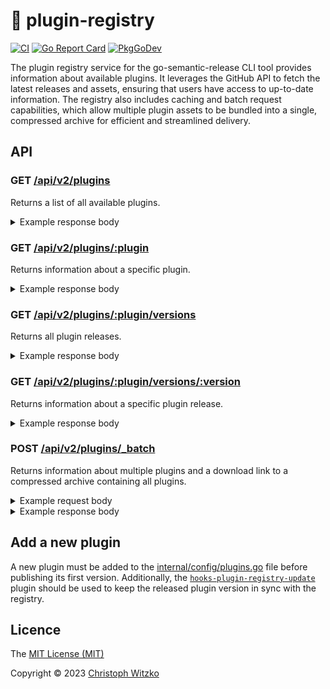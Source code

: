 # :electric_plug: plugin-registry
[![CI](https://github.com/go-semantic-release/plugin-registry/workflows/CI/badge.svg?branch=main)](https://github.com/go-semantic-release/plugin-registry/actions?query=workflow%3ACI+branch%3Amain)
[![Go Report Card](https://goreportcard.com/badge/github.com/go-semantic-release/plugin-registry)](https://goreportcard.com/report/github.com/go-semantic-release/plugin-registry)
[![PkgGoDev](https://pkg.go.dev/badge/github.com/go-semantic-release/plugin-registry)](https://pkg.go.dev/github.com/go-semantic-release/plugin-registry)

The plugin registry service for the go-semantic-release CLI tool provides information about available plugins. It leverages the GitHub API to fetch the latest releases and assets, ensuring that users have access to up-to-date information. The registry also includes caching and batch request capabilities, which allow multiple plugin assets to be bundled into a single, compressed archive for efficient and streamlined delivery.

## API

### GET [/api/v2/plugins](https://registry.go-semantic-release.xyz/api/v2/plugins)
Returns a list of all available plugins.

<details>
<summary>Example response body</summary>

```json
[
  "provider-github",
  "provider-gitlab",
  "changelog-generator-default",
  "commit-analyzer-cz",
  "condition-default",
  "condition-github",
  "condition-gitlab",
  "files-updater-npm",
  "provider-git",
  "condition-bitbucket",
  "files-updater-helm",
  "hooks-goreleaser",
  "hooks-npm-binary-releaser",
  "hooks-plugin-registry-update"
]
```
</details>

### GET [/api/v2/plugins/:plugin](https://registry.go-semantic-release.xyz/api/v2/plugins/provider-github)
Returns information about a specific plugin.


<details>
<summary>Example response body</summary>

```json
{
  "FullName": "provider-github",
  "Type": "provider",
  "Name": "github",
  "URL": "https://github.com/go-semantic-release/provider-github",
  "LatestRelease": {
    "Version": "1.14.0",
    "Prerelease": false,
    "CreatedAt": "2023-02-03T15:14:47Z",
    "Assets": {
      "darwin/amd64": {
        "FileName": "provider-github_v1.14.0_darwin_amd64",
        "URL": "https://github.com/go-semantic-release/provider-github/releases/download/v1.14.0/provider-github_v1.14.0_darwin_amd64",
        "OS": "darwin",
        "Arch": "amd64",
        "Checksum": "5f1bdc2eccc99e158c525033a64dd490e6dca8f020bf700a2edf6d3e1cbba3c4"
      },
      "darwin/arm64": {
        "FileName": "provider-github_v1.14.0_darwin_arm64",
        "URL": "https://github.com/go-semantic-release/provider-github/releases/download/v1.14.0/provider-github_v1.14.0_darwin_arm64",
        "OS": "darwin",
        "Arch": "arm64",
        "Checksum": "ce6bd1e591621d005fe0840a92f2e751a83d8b2280573832c3b81eae3f7e751e"
      },
      "linux/amd64": {
        "FileName": "provider-github_v1.14.0_linux_amd64",
        "URL": "https://github.com/go-semantic-release/provider-github/releases/download/v1.14.0/provider-github_v1.14.0_linux_amd64",
        "OS": "linux",
        "Arch": "amd64",
        "Checksum": "2ed8f28aec663ad549875abb6257fe333f99ac23aa337d0d53df84bbc10f2930"
      },
      "linux/arm": {
        "FileName": "provider-github_v1.14.0_linux_arm",
        "URL": "https://github.com/go-semantic-release/provider-github/releases/download/v1.14.0/provider-github_v1.14.0_linux_arm",
        "OS": "linux",
        "Arch": "arm",
        "Checksum": "b3a823b4ebb30136c27b48bcf92002c20abf59c297c278283db00800762b5ab4"
      },
      "linux/arm64": {
        "FileName": "provider-github_v1.14.0_linux_arm64",
        "URL": "https://github.com/go-semantic-release/provider-github/releases/download/v1.14.0/provider-github_v1.14.0_linux_arm64",
        "OS": "linux",
        "Arch": "arm64",
        "Checksum": "1bae4ef206c1a849e33fdef49b4b8b21aa81b05ca77f4043e632c35694373fc6"
      },
      "windows/amd64": {
        "FileName": "provider-github_v1.14.0_windows_amd64.exe",
        "URL": "https://github.com/go-semantic-release/provider-github/releases/download/v1.14.0/provider-github_v1.14.0_windows_amd64.exe",
        "OS": "windows",
        "Arch": "amd64",
        "Checksum": "b4d2e2e8a9b4f6b278920869dc9bb0ce2fb85a9e79da1f210f0f1bf4baac6a56"
      }
    },
    "UpdatedAt": "2023-02-03T15:22:18.198347Z"
  },
  "Versions": [
    "1.0.0",
    "1.1.0",
    "1.1.1",
    "1.10.0",
    "1.11.0",
    "1.12.0",
    "1.13.0",
    "1.14.0",
    "1.2.0",
    "1.3.0",
    "1.4.0",
    "1.4.1",
    "1.5.0",
    "1.5.1",
    "1.5.2",
    "1.6.0",
    "1.6.1",
    "1.7.0",
    "1.8.0",
    "1.9.0"
  ],
  "UpdatedAt": "2023-02-03T15:22:18.228101Z"
}
```
</details>

### GET [/api/v2/plugins/:plugin/versions](https://registry.go-semantic-release.xyz/api/v2/plugins/provider-github/versions)
Returns all plugin releases.


<details>
<summary>Example response body</summary>

```json
[
  "1.0.0",
  "1.1.0",
  "1.1.1",
  "1.10.0",
  "1.11.0",
  "1.12.0",
  "1.13.0",
  "1.14.0",
  "1.2.0",
  "1.3.0",
  "1.4.0",
  "1.4.1",
  "1.5.0",
  "1.5.1",
  "1.5.2",
  "1.6.0",
  "1.6.1",
  "1.7.0",
  "1.8.0",
  "1.9.0"
]
```
</details>

### GET [/api/v2/plugins/:plugin/versions/:version](https://registry.go-semantic-release.xyz/api/v2/plugins/provider-github/versions/1.14.0)
Returns information about a specific plugin release.


<details>
<summary>Example response body</summary>

```json
{
  "Version": "1.14.0",
  "Prerelease": false,
  "CreatedAt": "2023-02-03T15:14:47Z",
  "Assets": {
    "darwin/amd64": {
      "FileName": "provider-github_v1.14.0_darwin_amd64",
      "URL": "https://github.com/go-semantic-release/provider-github/releases/download/v1.14.0/provider-github_v1.14.0_darwin_amd64",
      "OS": "darwin",
      "Arch": "amd64",
      "Checksum": "5f1bdc2eccc99e158c525033a64dd490e6dca8f020bf700a2edf6d3e1cbba3c4"
    },
    "darwin/arm64": {
      "FileName": "provider-github_v1.14.0_darwin_arm64",
      "URL": "https://github.com/go-semantic-release/provider-github/releases/download/v1.14.0/provider-github_v1.14.0_darwin_arm64",
      "OS": "darwin",
      "Arch": "arm64",
      "Checksum": "ce6bd1e591621d005fe0840a92f2e751a83d8b2280573832c3b81eae3f7e751e"
    },
    "linux/amd64": {
      "FileName": "provider-github_v1.14.0_linux_amd64",
      "URL": "https://github.com/go-semantic-release/provider-github/releases/download/v1.14.0/provider-github_v1.14.0_linux_amd64",
      "OS": "linux",
      "Arch": "amd64",
      "Checksum": "2ed8f28aec663ad549875abb6257fe333f99ac23aa337d0d53df84bbc10f2930"
    },
    "linux/arm": {
      "FileName": "provider-github_v1.14.0_linux_arm",
      "URL": "https://github.com/go-semantic-release/provider-github/releases/download/v1.14.0/provider-github_v1.14.0_linux_arm",
      "OS": "linux",
      "Arch": "arm",
      "Checksum": "b3a823b4ebb30136c27b48bcf92002c20abf59c297c278283db00800762b5ab4"
    },
    "linux/arm64": {
      "FileName": "provider-github_v1.14.0_linux_arm64",
      "URL": "https://github.com/go-semantic-release/provider-github/releases/download/v1.14.0/provider-github_v1.14.0_linux_arm64",
      "OS": "linux",
      "Arch": "arm64",
      "Checksum": "1bae4ef206c1a849e33fdef49b4b8b21aa81b05ca77f4043e632c35694373fc6"
    },
    "windows/amd64": {
      "FileName": "provider-github_v1.14.0_windows_amd64.exe",
      "URL": "https://github.com/go-semantic-release/provider-github/releases/download/v1.14.0/provider-github_v1.14.0_windows_amd64.exe",
      "OS": "windows",
      "Arch": "amd64",
      "Checksum": "b4d2e2e8a9b4f6b278920869dc9bb0ce2fb85a9e79da1f210f0f1bf4baac6a56"
    }
  },
  "UpdatedAt": "2023-02-03T15:22:18.198347Z"
}
```
</details>

### POST [/api/v2/plugins/_batch](https://registry.go-semantic-release.xyz/api/v2/plugins/_batch)
Returns information about multiple plugins and a download link to a compressed archive containing all plugins.


<details>
<summary>Example request body</summary>

```json
{
  "OS": "linux",
  "Arch": "amd64",
  "Plugins": [
    {
      "FullName": "provider-github",
      "VersionConstraint": "latest"
    },
    {
      "FullName": "condition-github",
      "VersionConstraint": "^1.0.0"
    }
  ]
}
```
</details>

<details>
<summary>Example response body</summary>

```json
{
  "OS": "linux",
  "Arch": "amd64",
  "Plugins": [
    {
      "FullName": "condition-github",
      "VersionConstraint": "^1.0.0",
      "Version": "1.8.0",
      "FileName": "condition-github_v1.8.0_linux_amd64",
      "URL": "https://github.com/go-semantic-release/condition-github/releases/download/v1.8.0/condition-github_v1.8.0_linux_amd64",
      "Checksum": "6274fd728cb95fdf6863a2ef18d9a37179285e00a24aef6bed96def67eda4fcd"
    },
    {
      "FullName": "provider-github",
      "VersionConstraint": "latest",
      "Version": "1.14.0",
      "FileName": "provider-github_v1.14.0_linux_amd64",
      "URL": "https://github.com/go-semantic-release/provider-github/releases/download/v1.14.0/provider-github_v1.14.0_linux_amd64",
      "Checksum": "2ed8f28aec663ad549875abb6257fe333f99ac23aa337d0d53df84bbc10f2930"
    }
  ],
  "DownloadHash": "5e1460e12232dbb785ca6774d0eb7fa6cf14a2212b72607e7c1070ffa8395a2a",
  "DownloadURL": "https://plugin-cache.go-semantic-release.xyz/archives/plugins-5e1460e12232dbb785ca6774d0eb7fa6cf14a2212b72607e7c1070ffa8395a2a.tar.gz",
  "DownloadChecksum": "900182d40199ca85c26ee707fbe5f8a5f8f219b7a1835bfa5e1623884b96af49"
}
```
</details>

## Add a new plugin
A new plugin must be added to the [internal/config/plugins.go](https://github.com/go-semantic-release/plugin-registry/blob/main/internal/config/plugins.go) file before publishing its first version. Additionally, the [`hooks-plugin-registry-update`](https://github.com/go-semantic-release/hooks-plugin-registry-update) plugin should be used to keep the released plugin version in sync with the registry.

## Licence

The [MIT License (MIT)](http://opensource.org/licenses/MIT)

Copyright © 2023 [Christoph Witzko](https://twitter.com/christophwitzko)
